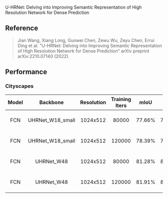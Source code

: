 U-HRNet: Delving into Improving Semantic Representation of High Resolution Network for Dense Prediction

## Reference
> Jian Wang, Xiang Long, Guowei Chen, Zewu Wu, Zeyu Chen, Errui Ding et al. "U-HRNet: Delving into Improving Semantic Representation of High Resolution Network for Dense Prediction" arXiv preprint arXiv:2210.07140 (2022).

## Performance

### Cityscapes

| Model | Backbone | Resolution | Training Iters | mIoU | mIoU (flip) | mIoU (ms+flip) | Links |
|:-:|:-:|:-:|:-:|:-:|:-:|:-:|:-:|
|FCN|UHRNet_W18_small|1024x512|80000|77.66%|78.26%|78.47%|[model](https://bj.bcebos.com/paddleseg/dygraph/cityscapes/fcn_uhrnetw18_small_cityscapes_1024x512_80k/model.pdparams) \| [log](https://bj.bcebos.com/paddleseg/dygraph/cityscapes/fcn_uhrnetw18_small_cityscapes_1024x512_80k/train.log) \| [vdl](https://paddlepaddle.org.cn/paddle/visualdl/service/app?id=9cb0e961bc1f89d3484190f9d4de550b)|
|FCN|UHRNet_W18_small|1024x512|120000|78.39%|79.09%|79.03%|[model](https://bj.bcebos.com/paddleseg/dygraph/cityscapes/fcn_uhrnetw18_small_cityscapes_1024x512_120k_bs3/model.pdparams) \| [log](https://bj.bcebos.com/paddleseg/dygraph/cityscapes/fcn_uhrnetw18_small_cityscapes_1024x512_120k_bs3/train.log) \| [vdl](https://paddlepaddle.org.cn/paddle/visualdl/service/app?id=6f6c41e46cf8b26d3a941bf7e09698f8)|
|FCN|UHRNet_W48|1024x512|80000|81.28%|81.76%|81.48%|[model](https://bj.bcebos.com/paddleseg/dygraph/cityscapes/fcn_uhrnetw48_cityscapes_1024x512_80k/model.pdparams) \| [log](https://bj.bcebos.com/paddleseg/dygraph/cityscapes/fcn_uhrnetw48_cityscapes_1024x512_80k/train.log) \| [vdl](https://paddlepaddle.org.cn/paddle/visualdl/service/app?id=1c2fbc3a5558d530c2a1fc8c2cd34da5)|
|FCN|UHRNet_W48|1024x512|120000|81.91%|82.39%|82.28%|[model](https://bj.bcebos.com/paddleseg/dygraph/cityscapes/fcn_uhrnetw48_cityscapes_1024x512_120k_bs3/model.pdparams) \| [log](https://bj.bcebos.com/paddleseg/dygraph/cityscapes/fcn_uhrnetw48_cityscapes_1024x512_120k_bs3/train.log) \| [vdl](https://paddlepaddle.org.cn/paddle/visualdl/service/app?id=a94e548519f9487c435530532f7a027c)|
